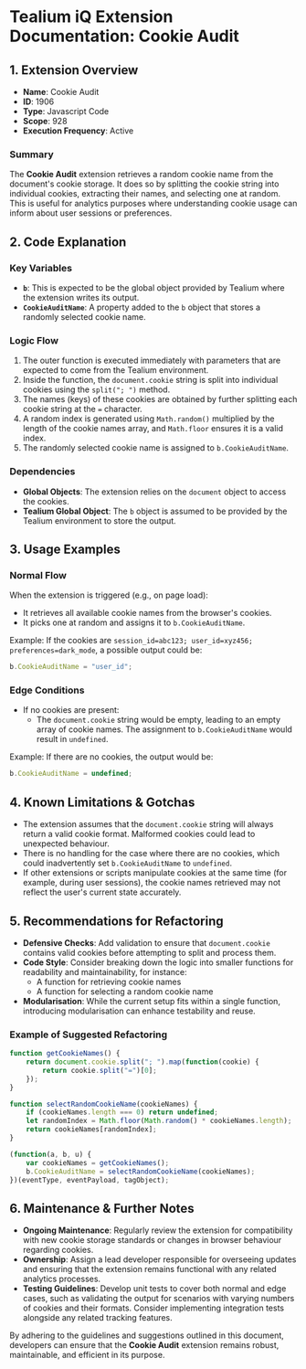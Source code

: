 # Tealium iQ Extension Documentation: Cookie Audit

## 1. Extension Overview

- **Name**: Cookie Audit
- **ID**: 1906
- **Type**: Javascript Code
- **Scope**: 928
- **Execution Frequency**: Active

### Summary
The **Cookie Audit** extension retrieves a random cookie name from the document's cookie storage. It does so by splitting the cookie string into individual cookies, extracting their names, and selecting one at random. This is useful for analytics purposes where understanding cookie usage can inform about user sessions or preferences. 

## 2. Code Explanation

### Key Variables
- **`b`**: This is expected to be the global object provided by Tealium where the extension writes its output.
- **`CookieAuditName`**: A property added to the `b` object that stores a randomly selected cookie name.

### Logic Flow
1. The outer function is executed immediately with parameters that are expected to come from the Tealium environment.
2. Inside the function, the `document.cookie` string is split into individual cookies using the `split("; ")` method.
3. The names (keys) of these cookies are obtained by further splitting each cookie string at the `=` character.
4. A random index is generated using `Math.random()` multiplied by the length of the cookie names array, and `Math.floor` ensures it is a valid index.
5. The randomly selected cookie name is assigned to `b.CookieAuditName`.

### Dependencies
- **Global Objects**: The extension relies on the `document` object to access the cookies.
- **Tealium Global Object**: The `b` object is assumed to be provided by the Tealium environment to store the output.

## 3. Usage Examples

### Normal Flow
When the extension is triggered (e.g., on page load):
- It retrieves all available cookie names from the browser's cookies.
- It picks one at random and assigns it to `b.CookieAuditName`.

Example: If the cookies are `session_id=abc123; user_id=xyz456; preferences=dark_mode`, a possible output could be:
```javascript
b.CookieAuditName = "user_id";
```

### Edge Conditions
- If no cookies are present: 
  - The `document.cookie` string would be empty, leading to an empty array of cookie names. The assignment to `b.CookieAuditName` would result in `undefined`.

Example: If there are no cookies, the output would be:
```javascript
b.CookieAuditName = undefined;
```

## 4. Known Limitations & Gotchas

- The extension assumes that the `document.cookie` string will always return a valid cookie format. Malformed cookies could lead to unexpected behaviour.
- There is no handling for the case where there are no cookies, which could inadvertently set `b.CookieAuditName` to `undefined`.
- If other extensions or scripts manipulate cookies at the same time (for example, during user sessions), the cookie names retrieved may not reflect the user's current state accurately.

## 5. Recommendations for Refactoring

- **Defensive Checks**: Add validation to ensure that `document.cookie` contains valid cookies before attempting to split and process them. 
- **Code Style**: Consider breaking down the logic into smaller functions for readability and maintainability, for instance:
  - A function for retrieving cookie names
  - A function for selecting a random cookie name
- **Modularisation**: While the current setup fits within a single function, introducing modularisation can enhance testability and reuse.

### Example of Suggested Refactoring
```javascript
function getCookieNames() {
    return document.cookie.split("; ").map(function(cookie) {
        return cookie.split("=")[0];
    });
}

function selectRandomCookieName(cookieNames) {
    if (cookieNames.length === 0) return undefined;
    let randomIndex = Math.floor(Math.random() * cookieNames.length);
    return cookieNames[randomIndex];
}

(function(a, b, u) {
    var cookieNames = getCookieNames();
    b.CookieAuditName = selectRandomCookieName(cookieNames);
})(eventType, eventPayload, tagObject);
```

## 6. Maintenance & Further Notes

- **Ongoing Maintenance**: Regularly review the extension for compatibility with new cookie storage standards or changes in browser behaviour regarding cookies.
- **Ownership**: Assign a lead developer responsible for overseeing updates and ensuring that the extension remains functional with any related analytics processes.
- **Testing Guidelines**: Develop unit tests to cover both normal and edge cases, such as validating the output for scenarios with varying numbers of cookies and their formats. Consider implementing integration tests alongside any related tracking features.

By adhering to the guidelines and suggestions outlined in this document, developers can ensure that the **Cookie Audit** extension remains robust, maintainable, and efficient in its purpose.